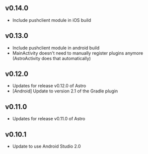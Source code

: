 ## v0.14.0
- Include pushclient module in iOS build

## v0.13.0
- Include pushclient module in android build
- MainActivity doesn't need to manually register plugins anymore (AstroActivity does that automatically)

## v0.12.0
- Updates for release v0.12.0 of Astro
- [Android] Update to version 2.1 of the Gradle plugin

## v0.11.0
- Updates for release v0.11.0 of Astro

## v0.10.1
- Update to use Android Studio 2.0
